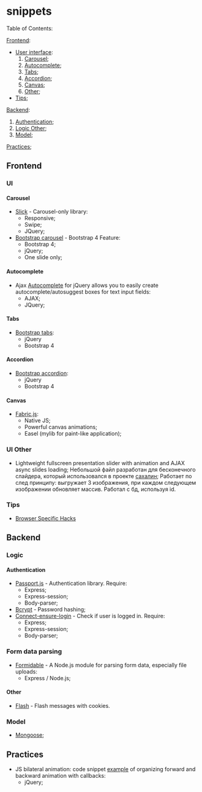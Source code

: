 # snippets
Table of Contents:

[Frontend](#frontend):
  - [User interface](#ui):
    1. [Carousel](#carousel);
    2. [Autocomplete](#autocomplete);
    3. [Tabs](#tabs);
    4. [Accordion](#accordion);
    5. [Canvas](#canvas);
    6. [Other](#us-other);
  - [Tips](#tips);

[Backend](#backend):
1. [Authentication](#authentication);
1. [Logic Other](#other);
1. [Model](#model);

[Practices](#practices);


## Frontend
### UI
#### Carousel
- [Slick](/libs/slick/) - Carousel-only library:
  - Responsive;
  - Swipe;
  - JQuery;
- [Bootstrap carousel](/frameworks/bootstrap/carousel/) - Bootstrap 4 Feature:
  - Bootstrap 4;
  - jQuery;
  - One slide only;

#### Autocomplete
- Ajax [Autocomplete](/libs/AutoComplete/) for jQuery allows you to easily create autocomplete/autosuggest boxes for text input fields:
  - AJAX;
  - JQuery;

#### Tabs
- [Bootstrap tabs](/frameworks/bootstrap/tabs/):
  - jQuery
  - Bootstrap 4

#### Accordion
- [Bootstrap accordion](/frameworks/bootstrap/accordion/):
  - jQuery
  - Bootstrap 4

#### Canvas
- [Fabric.js](/libs/fabric/):
  - Native JS;
  - Powerful canvas animations;
  - Easel (mylib for paint-like application);

### UI Other
- Lightweight fullscreen presentation slider with animation and AJAX async slides loading; Небольшой файл разработан для бесконечного слайдера, который использовался в проекте [сахалин](https://github.com/ned4ded/sahalin/blob/master/src/scripts/carousel.js); Работает по след принципу: выгружает 3 изображения, при каждом следующем изображении обновляет массив. Работал с бд, используя id.


### Tips
- [Browser Specific Hacks](/tips/browser-hacks/)

## Backend
### Logic
#### Authentication
- [Passport.js](/libs/passport.js/) - Authentication library. Require:
  - Express;
  - Express-session;
  - Body-parser;
- [Bcrypt](/libs/bcrypt/) - Password hashing;
- [Connect-ensure-login](/frameworks/express/connect-ensure-login/) - Check if user is logged in. Require:
  - Express;
  - Express-session;
  - Body-parser;

### Form data parsing
- [Formidable](/libs/formidable/) - A Node.js module for parsing form data, especially file uploads:
  - Express / Node.js;

#### Other
- [Flash](/frameworks/express/flash/) - Flash messages with cookies.
### Model
- [Mongoose](/frameworks/mongoose/);

## Practices
- JS bilateral animation: code snippet [example](/practices/JS-bilateral-animation) of organizing forward and backward animation with callbacks:
    - jQuery;
